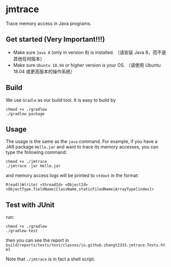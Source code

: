 # jmtrace

Trace memory access in Java programs.

## Get started (Very Important!!!)
* Make sure `Java 8` (only in version 8) is installed. （请安装 Java 8，而不是其他任何版本）
* Make sure `Ubuntu 18.04` or higher version is your OS. （请使用 Ubuntu 18.04 或更高版本的操作系统）

## Build
We use `Gradle` as our build tool.
It is easy to build by

```shell
chmod +x ./gradlew
./gradlew package
```

## Usage

The usage is the same as the `java` command. For example, if you have a JAR package `Hello.jar` and want to trace its memory accesses, you can type the following command:
```shell
chmod +x ./jmtrace
./jmtrace -jar Hello.jar
```

and memory access logs will be printed to `stdout` in the format:
```
R(ead)|W(rite) <threadId> <ObjectId> <ObjectType.fieldName|ClassName.staticFiledName|ArrayType[index]>
```

## Test with JUnit

run:

```shell
chmod +x ./gradlew
./gradlew test
```

then you can see the report in `build/reports/tests/test/classes/io.github.zhangt2333.jmtrace.Tests.html`


Note that `./jmtrace` is in fact a shell script.
